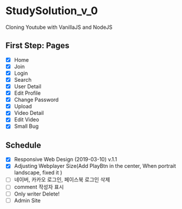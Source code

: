 # StudySolution_v_0

Cloning Youtube with VanillaJS and NodeJS

## First Step: Pages

- [x] Home
- [x] Join
- [x] Login
- [x] Search
- [x] User Detail
- [x] Edit Profile
- [x] Change Password
- [x] Upload
- [x] Video Detail
- [x] Edit Video
- [x] Small Bug

## Schedule

- [x] Responsive Web Design (2019-03-10) v.1.1
- [x] Adjusting Webplayer Size(Add PlayBtn in the center, When portrait landscape, fixed it )
- [ ] 네이버, 카카오 로그인, 페이스북 로그인 삭제
- [ ] comment 작성자 표시
- [ ] Only writer Delete!
- [ ] Admin Site
